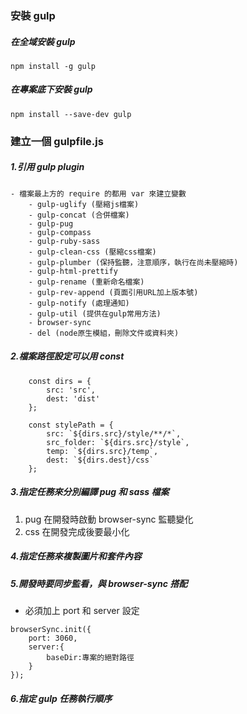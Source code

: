 ### 安裝 gulp 

##### 在全域安裝 gulp
```npm install -g gulp```

##### 在專案底下安裝 gulp
```npm install --save-dev gulp```


### 建立一個 gulpfile.js 

##### 1.引用 gulp plugin 
	- 檔案最上方的 require 的都用 var 來建立變數
		- gulp-uglify (壓縮js檔案)
		- gulp-concat (合併檔案)
		- gulp-pug 
		- gulp-compass
		- gulp-ruby-sass
		- gulp-clean-css (壓縮css檔案)
		- gulp-plumber (保持監聽，注意順序，執行在尚未壓縮時)
		- gulp-html-prettify
		- gulp-rename (重新命名檔案)
		- gulp-rev-append (頁面引用URL加上版本號)
		- gulp-notify (處理通知)
		- gulp-util (提供在gulp常用方法)
		- browser-sync
		- del (node原生模組，刪除文件或資料夾)

##### 2.檔案路徑設定可以用 const
```
	const dirs = {
	    src: 'src',
	    dest: 'dist'
	}; 

	const stylePath = {
	    src: `${dirs.src}/style/**/*`,
	    src_folder: `${dirs.src}/style`,
	    temp: `${dirs.src}/temp`,
	    dest: `${dirs.dest}/css`
	};
``` 

##### 3.指定任務來分別編譯 pug 和 sass 檔案
1. pug 在開發時啟動 browser-sync 監聽變化
2. css 在開發完成後要最小化

##### 4.指定任務來複製圖片和套件內容

##### 5.開發時要同步監看，與 browser-sync 搭配
- 必須加上 port 和 server 設定
```
browserSync.init({
	port: 3060,
	server:{
		baseDir:專案的絕對路徑
	}
});
```

##### 6.指定 gulp 任務執行順序
